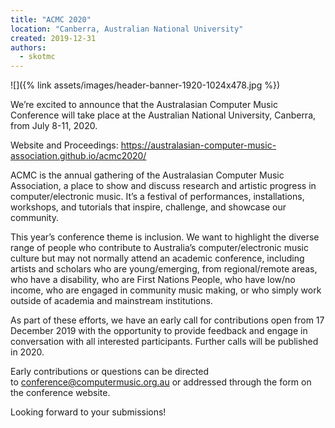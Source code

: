 ```yaml
---
title: "ACMC 2020"
location: "Canberra, Australian National University"
created: 2019-12-31
authors: 
  - skotmc
---
```


![]({% link assets/images/header-banner-1920-1024x478.jpg %})

We’re excited to announce that the Australasian Computer Music Conference will take place at the Australian National University, Canberra, from July 8-11, 2020.

Website and Proceedings: <https://australasian-computer-music-association.github.io/acmc2020/>

ACMC is the annual gathering of the Australasian Computer Music Association, a place to show and discuss research and artistic progress in computer/electronic music. It’s a festival of performances, installations, workshops, and tutorials that inspire, challenge, and showcase our community.

This year’s conference theme is inclusion. We want to highlight the diverse range of people who contribute to Australia’s computer/electronic music culture but may not normally attend an academic conference, including artists and scholars who are young/emerging, from regional/remote areas, who have a disability, who are First Nations People, who have low/no income, who are engaged in community music making, or who simply work outside of academia and mainstream institutions.

As part of these efforts, we have an early call for contributions open from 17 December 2019 with the opportunity to provide feedback and engage in conversation with all interested participants. Further calls will be published in 2020.

Early contributions or questions can be directed to [conference@computermusic.org.au](mailto:conference@computermusic.org.au) or addressed through the form on the conference website.

Looking forward to your submissions!
